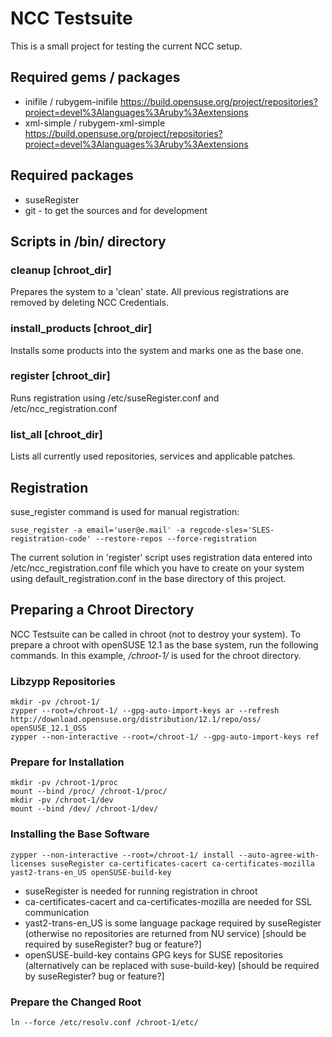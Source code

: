 # NCC Testsuite #

This is a small project for testing the current NCC setup.

## Required gems / packages ##

* inifile / rubygem-inifile https://build.opensuse.org/project/repositories?project=devel%3Alanguages%3Aruby%3Aextensions
* xml-simple / rubygem-xml-simple https://build.opensuse.org/project/repositories?project=devel%3Alanguages%3Aruby%3Aextensions

## Required packages ##

* suseRegister
* git - to get the sources and for development

## Scripts in /bin/ directory ##

### cleanup [chroot_dir] ###

Prepares the system to a 'clean' state. All previous registrations are removed
by deleting NCC Credentials.

### install_products [chroot_dir] ###

Installs some products into the system and marks one as the base one.

### register [chroot_dir] ###

Runs registration using /etc/suseRegister.conf and /etc/ncc_registration.conf

### list_all [chroot_dir] ###

Lists all currently used repositories, services and applicable patches.

## Registration ##

suse_register command is used for manual registration:

    suse_register -a email='user@e.mail' -a regcode-sles='SLES-registration-code' --restore-repos --force-registration

The current solution in 'register' script uses registration data entered into
/etc/ncc_registration.conf file which you have to create on your system using
default_registration.conf in the base directory of this project.

## Preparing a Chroot Directory ##

NCC Testsuite can be called in chroot (not to destroy your system). To prepare
a chroot with openSUSE 12.1 as the base system, run the following commands.
In this example, */chroot-1/* is used for the chroot directory.

### Libzypp Repositories ###

    mkdir -pv /chroot-1/
    zypper --root=/chroot-1/ --gpg-auto-import-keys ar --refresh http://download.opensuse.org/distribution/12.1/repo/oss/ openSUSE_12.1_OSS
    zypper --non-interactive --root=/chroot-1/ --gpg-auto-import-keys ref

### Prepare for Installation ###

    mkdir -pv /chroot-1/proc
    mount --bind /proc/ /chroot-1/proc/
    mkdir -pv /chroot-1/dev
    mount --bind /dev/ /chroot-1/dev/

### Installing the Base Software ####

    zypper --non-interactive --root=/chroot-1/ install --auto-agree-with-licenses suseRegister ca-certificates-cacert ca-certificates-mozilla yast2-trans-en_US openSUSE-build-key

* suseRegister is needed for running registration in chroot
* ca-certificates-cacert and ca-certificates-mozilla are needed for SSL communication
* yast2-trans-en_US is some language package required by suseRegister (otherwise no repositories are returned from NU service) [should be required by suseRegister? bug or feature?]
* openSUSE-build-key contains GPG keys for SUSE repositories (alternatively can be replaced with suse-build-key) [should be required by suseRegister? bug or feature?]

### Prepare the Changed Root ###

    ln --force /etc/resolv.conf /chroot-1/etc/
